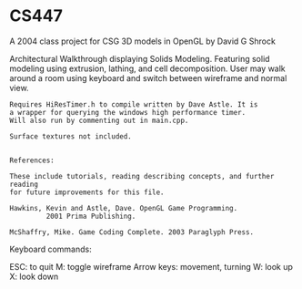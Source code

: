 CS447
=====

A 2004 class project for CSG 3D models in OpenGL by David G Shrock

Architectural Walkthrough displaying Solids Modeling. 
    Featuring solid modeling using extrusion, lathing, and cell 
    decomposition. User may walk around a room using keyboard and
    switch between wireframe and normal view.

    Requires HiResTimer.h to compile written by Dave Astle. It is
    a wrapper for querying the windows high performance timer.
    Will also run by commenting out in main.cpp.

    Surface textures not included.


    References:

    These include tutorials, reading describing concepts, and further reading
    for future improvements for this file.

    Hawkins, Kevin and Astle, Dave. OpenGL Game Programming. 
             2001 Prima Publishing.

    McShaffry, Mike. Game Coding Complete. 2003 Paraglyph Press.
    

  Keyboard commands:

  ESC:         to quit
  M:           toggle wireframe
  Arrow keys:  movement, turning
  W:           look up
  X:           look down


